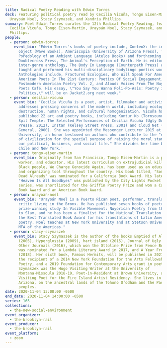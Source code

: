 ```yaml
---
title: Radical Poetry Reading with Edwin Torres
deck: Featuring political poetry read by Cecilia Vicuña, Tongo Eisen-Martin,
  Urayoán Noel, Stacy Szymazek, and Xandria Phillips.
summary: Poet Edwin Torres curates the 12th Radical Poetry Reading, featuring
  Cecilia Vicuña, Tongo Eisen-Martin, Urayoán Noel, Stacy Szymazek, and Xandria
  Phillips.
people:
  - person: edwin-torres
    event_bio: "Edwin Torres's books of poetry include, XoeteoX: the infinite word
      object (Wave Books), Ameriscopia (University of Arizona Press), The
      PoPedology of an Ambient Language (Atelos Books) and forthcoming from
      Doublecross Press, The Animal's Perception of Earth. He is editor of the
      inter-genre anthology, The Body In Language (Counterpath Press) and has
      taught and performed his multi-disciplinary bodylingo poetics worldwide.
      Anthologies include, Fractured Ecologies, Who Will Speak For America,
      American Poets In The 21st Century: Poetics Of Social Engagement,
      Postmodern American Poetry Vol. 2, and Aloud: Voices From The Nuyorican
      Poets Café. His essay, \"You Say You Wanna Poli-Po-Asis: Poetry in
      Politics,\" will be on Jacket2.org next week."
  - person: cecilia-vicuna
    event_bio: 'Cecilia Vicuña is a poet, artist, filmmaker and activist. Her work
      addresses pressing concerns of the modern world, including ecological
      destruction, human rights, and cultural homogenization. Vicuña has
      published 22 art and poetry books, including Kuntur Ko (Tornsound, 2015),
      Spit Temple: The Selected Performances of Cecilia Vicuña (Ugly Duckling
      Presse, 2012), Instan (Kelsey Street Press, 2001) and Cloud Net (Art in
      General, 2000). She was appointed the Messenger Lecturer 2015 at Cornell
      University, an honor bestowed on authors who contribute to the "evolution
      of civilization for the special purpose of raising the moral standard of
      our political, business, and social life." She divides her time between
      Chile and New York.'
  - person: tongo-eisen-martin
    event_bio: Originally from San Francisco, Tongo Eisen-Martin is a poet, movement
      worker, and educator. His latest curriculum on extrajudicial killing of
      Black people, We Charge Genocide Again, has been used as an educational
      and organizing tool throughout the country. His book titled, "Someone's
      Dead Already" was nominated for a California Book Award. His latest book
      "Heaven Is All Goodbyes" was published by the City Lights Pocket Poets
      series, was shortlisted for the Griffin Poetry Prize and won a California
      Book Award and an American Book Award.
  - person: urayoan-noel
    event_bio: "Urayoán Noel is a Puerto Rican poet, performer, translator, and
      critic living in the Bronx. He has published seven books of poetry and the
      prize-winning study In Visible Movement: Nuyorican Poetry from the Sixties
      to Slam, and he has been a finalist for the National Translation Award and
      the Best Translated Book Award for his translations of Latin American
      poetry. Noel teaches at New York University and at Stetson University’s
      MFA of the Americas."
  - person: stacy-szymaszek
    event_bio: Stacy Szymaszek is the author of the books Emptied of All Ships
      (2005), Hyperglossia (2009), hart island (2015), Journal of Ugly Sites and
      Other Journals (2016), which won the Ottoline Prize from Fence Books and
      was nominated for a Lambda Literary Award in 2017, and A Year From Today
      (2018). Her sixth book, Famous Hermits, will be published in 2021. She is
      the recipient of a 2014 New York Foundation for the Arts Fellowship in
      Poetry, and a 2019 Foundation for Contemporary Arts grant in poetry.
      Szymaszek was the Hugo Visiting Writer at the University of
      Montana-Missoula 2018-19, Poet-in-Resident at Brown University, and
      Visiting Poet for the Fire Island Artist Residency. She lives in Tucson,
      Arizona, on the ancestral lands of the Tohono O’odham and the Pascua Yaqui
      peoples.
date: 2020-11-04 13:00:00 -0500
end_date: 2020-11-04 14:00:00 -0500
series: 165
collections:
  - the-new-social-environment
event_organizer:
  - the-brooklyn-rail
event_producer:
  - the-brooklyn-rail
event_platform:
  - zoom
---
```

